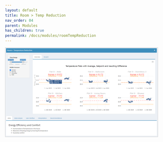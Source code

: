 ```yaml
---
layout: default
title: Room > Temp Reduction
nav_order: 04
parent: Modules
has_children: true
permalink: /docs/modules/roomTempReduction
---
```


<img src="https://raw.githubusercontent.com/hslu-ige-laes/lcm/master/docs/assets/images/roomTempReduction_00.PNG" style="border:1px solid lightgrey"/>
